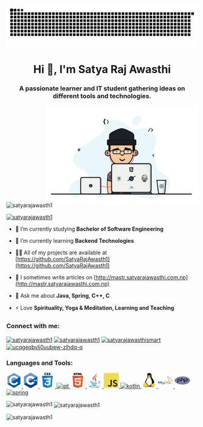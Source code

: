 [![MasterHead](https://github.com/SatyaRajAwasth1/SatyaRajAwasth1/blob/main/github-contribution-grid-snake.svg)](https://satyarajawasthi.com.np)
<h1 align="center">Hi 👋, I'm Satya Raj Awasthi</h1>
<h3 align="center">A passionate learner and IT student gathering ideas on different tools and technologies.</h3>
<img align="right" alt="Coding" width="400" src="https://github.com/SatyaRajAwasth1/SatyaRajAwasth1/blob/main/code_cup.gif">

<p align="left"> <img src="https://komarev.com/ghpvc/?username=satyarajawasth1&label=Profile%20views&color=0e75b6&style=flat" alt="satyarajawasth1" /> </p>

<p align="left"> <a href="https://twitter.com/satyarajawasth1" target="blank"><img src="https://img.shields.io/twitter/follow/satyarajawasth1?logo=twitter&style=for-the-badge" alt="satyarajawasth1" /></a> </p>

- 🔭 I’m currently studying **Bachelor of Software Engineering**

- 🌱 I’m currently learning **Backend Technologies**

- 👨‍💻 All of my projects are available at [https://github.com/SatyaRajAwasth1](https://github.com/SatyaRajAwasth1)

- 📝 I sometimes write articles on [http://mastr.satyarajawasthi.com.np](http://mastr.satyarajawasthi.com.np)

- 💬 Ask me about **Java, Spring, C++, C**

- ⚡ Love **Spirituality, Yoga & Meditation, Learning and Teaching**

<h3 align="left">Connect with me:</h3>
<p align="left">
<a href="https://twitter.com/satyarajawasth1" target="blank"><img align="center" src="https://raw.githubusercontent.com/rahuldkjain/github-profile-readme-generator/master/src/images/icons/Social/twitter.svg" alt="satyarajawasth1" height="30" width="40" /></a>
<a href="https://linkedin.com/in/satyarajawasth1" target="blank"><img align="center" src="https://raw.githubusercontent.com/rahuldkjain/github-profile-readme-generator/master/src/images/icons/Social/linked-in-alt.svg" alt="satyarajawasth1" height="30" width="40" /></a>
<a href="https://fb.com/satyarajawasthismart" target="blank"><img align="center" src="https://raw.githubusercontent.com/rahuldkjain/github-profile-readme-generator/master/src/images/icons/Social/facebook.svg" alt="satyarajawasthismart" height="30" width="40" /></a>
<a href="https://www.youtube.com/channel/UCqgEqBVlJ0uUbeW-zLhDQ-Q/videos" target="blank"><img align="center" src="https://raw.githubusercontent.com/rahuldkjain/github-profile-readme-generator/master/src/images/icons/Social/youtube.svg" alt="ucqgeqbvlj0uubew-zlhdq-q" height="30" width="40" /></a>
</p>

<h3 align="left">Languages and Tools:</h3>
<p align="left"> <a href="https://www.cprogramming.com/" target="_blank" rel="noreferrer"> <img src="https://raw.githubusercontent.com/devicons/devicon/master/icons/c/c-original.svg" alt="c" width="40" height="40"/> </a> <a href="https://www.w3schools.com/cpp/" target="_blank" rel="noreferrer"> <img src="https://raw.githubusercontent.com/devicons/devicon/master/icons/cplusplus/cplusplus-original.svg" alt="cplusplus" width="40" height="40"/> </a> <a href="https://www.w3schools.com/css/" target="_blank" rel="noreferrer"> <img src="https://raw.githubusercontent.com/devicons/devicon/master/icons/css3/css3-original-wordmark.svg" alt="css3" width="40" height="40"/> </a> <a href="https://git-scm.com/" target="_blank" rel="noreferrer"> <img src="https://www.vectorlogo.zone/logos/git-scm/git-scm-icon.svg" alt="git" width="40" height="40"/> </a> <a href="https://www.w3.org/html/" target="_blank" rel="noreferrer"> <img src="https://raw.githubusercontent.com/devicons/devicon/master/icons/html5/html5-original-wordmark.svg" alt="html5" width="40" height="40"/> </a> <a href="https://www.java.com" target="_blank" rel="noreferrer"> <img src="https://raw.githubusercontent.com/devicons/devicon/master/icons/java/java-original.svg" alt="java" width="40" height="40"/> </a> <a href="https://developer.mozilla.org/en-US/docs/Web/JavaScript" target="_blank" rel="noreferrer"> <img src="https://raw.githubusercontent.com/devicons/devicon/master/icons/javascript/javascript-original.svg" alt="javascript" width="40" height="40"/> </a> <a href="https://kotlinlang.org" target="_blank" rel="noreferrer"> <img src="https://www.vectorlogo.zone/logos/kotlinlang/kotlinlang-icon.svg" alt="kotlin" width="40" height="40"/> </a> <a href="https://www.linux.org/" target="_blank" rel="noreferrer"> <img src="https://raw.githubusercontent.com/devicons/devicon/master/icons/linux/linux-original.svg" alt="linux" width="40" height="40"/> </a> <a href="https://www.mysql.com/" target="_blank" rel="noreferrer"> <img src="https://raw.githubusercontent.com/devicons/devicon/master/icons/mysql/mysql-original-wordmark.svg" alt="mysql" width="40" height="40"/> </a> <a href="https://www.php.net" target="_blank" rel="noreferrer"> <img src="https://raw.githubusercontent.com/devicons/devicon/master/icons/php/php-original.svg" alt="php" width="40" height="40"/> </a> <a href="https://spring.io/" target="_blank" rel="noreferrer"> <img src="https://www.vectorlogo.zone/logos/springio/springio-icon.svg" alt="spring" width="40" height="40"/> </a> </p>

<p><img align="left" src="https://github-readme-stats.vercel.app/api/top-langs?username=satyarajawasth1&show_icons=true&locale=en&layout=compact&theme=codeSTACKr" alt="satyarajawasth1" /></p>

<p>&nbsp;<img align="center" src="https://github-readme-stats.vercel.app/api?username=satyarajawasth1&show_icons=true&locale=en&theme=codeSTACKr" alt="satyarajawasth1" /></p>

<p><img align="center" src="https://github-readme-streak-stats.herokuapp.com/?user=satyarajawasth1&theme=codeSTACKr" alt="satyarajawasth1" /></p>

